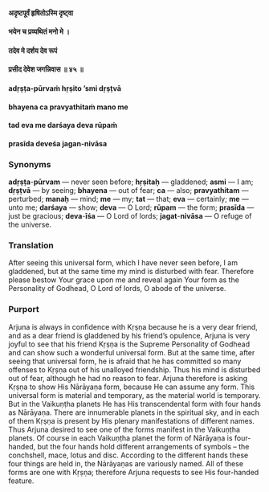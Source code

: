 #### अदृष्टपूर्वं हृषितोऽस्मि दृष्ट्वा
#### भयेन च प्रव्यथितं मनो मे ।
#### तदेव मे दर्शय देव रूपं
#### प्रसीद देवेश जगन्निवास ॥ ४५ ॥

#### adṛṣṭa-pūrvaṁ hṛṣito ’smi dṛṣṭvā
#### bhayena ca pravyathitaṁ mano me
#### tad eva me darśaya deva rūpaṁ
#### prasīda deveśa jagan-nivāsa

### Synonyms

**adṛṣṭa**-**pūrvam** — never seen before; **hṛṣitaḥ** — gladdened; **asmi** — I am; **dṛṣṭvā** — by seeing; **bhayena** — out of fear; **ca** — also; **pravyathitam** — perturbed; **manaḥ** — mind; **me** — my; **tat** — that; **eva** — certainly; **me** — unto me; **darśaya** — show; **deva** — O Lord; **rūpam** — the form; **prasīda** — just be gracious; **deva**-**īśa** — O Lord of lords; **jagat**-**nivāsa** — O refuge of the universe.

### Translation

After seeing this universal form, which I have never seen before, I am gladdened, but at the same time my mind is disturbed with fear. Therefore please bestow Your grace upon me and reveal again Your form as the Personality of Godhead, O Lord of lords, O abode of the universe.

### Purport

Arjuna is always in confidence with Kṛṣṇa because he is a very dear friend, and as a dear friend is gladdened by his friend’s opulence, Arjuna is very joyful to see that his friend Kṛṣṇa is the Supreme Personality of Godhead and can show such a wonderful universal form. But at the same time, after seeing that universal form, he is afraid that he has committed so many offenses to Kṛṣṇa out of his unalloyed friendship. Thus his mind is disturbed out of fear, although he had no reason to fear. Arjuna therefore is asking Kṛṣṇa to show His Nārāyaṇa form, because He can assume any form. This universal form is material and temporary, as the material world is temporary. But in the Vaikuṇṭha planets He has His transcendental form with four hands as Nārāyaṇa. There are innumerable planets in the spiritual sky, and in each of them Kṛṣṇa is present by His plenary manifestations of different names. Thus Arjuna desired to see one of the forms manifest in the Vaikuṇṭha planets. Of course in each Vaikuṇṭha planet the form of Nārāyaṇa is four-handed, but the four hands hold different arrangements of symbols – the conchshell, mace, lotus and disc. According to the different hands these four things are held in, the Nārāyaṇas are variously named. All of these forms are one with Kṛṣṇa; therefore Arjuna requests to see His four-handed feature.